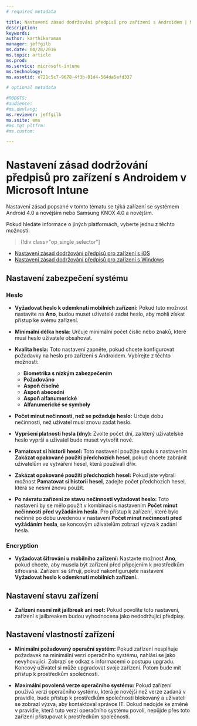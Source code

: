 ```yaml
---
# required metadata

title: Nastavení zásad dodržování předpisů pro zařízení s Androidem | Microsoft Intune
description:
keywords:
author: karthikaraman
manager: jeffgilb
ms.date: 04/28/2016
ms.topic: article
ms.prod:
ms.service: microsoft-intune
ms.technology:
ms.assetid: e721c5c7-9678-4f3b-81d4-564da5efd337

# optional metadata

#ROBOTS:
#audience:
#ms.devlang:
ms.reviewer: jeffgilb
ms.suite: ems
#ms.tgt_pltfrm:
#ms.custom:

---
```



# Nastavení zásad dodržování předpisů pro zařízení s Androidem v Microsoft Intune

Nastavení zásad popsané v tomto tématu se týká zařízení se systémem Android 4.0 a novějším nebo Samsung KNOX 4.0 a novějším.

Pokud hledáte informace o jiných platformách, vyberte jednu z těchto možností:
> [!div class="op_single_selector"]
- [Nastavení zásad dodržování předpisů pro zařízení s iOS](ios-compliance-policy-settings-in-microsoft-intune.md)
- [Nastavení zásad dodržování předpisů pro zařízení s Windows](windows-compliance-policy-settings-in-microsoft-intune.md)

## Nastavení zabezpečení systému
### Heslo
- **Vyžadovat heslo k odemknutí mobilních zařízení:** Pokud tuto možnost nastavíte na **Ano**, budou muset uživatelé zadat heslo, aby mohli
  získat přístup ke svému zařízení.

-  **Minimální délka hesla:** Určuje minimální počet číslic nebo znaků, které musí heslo uživatele obsahovat.

- **Kvalita hesla:** Toto nastavení zapněte, pokud chcete konfigurovat požadavky na heslo pro zařízení s Androidem. Vybírejte z těchto možností:
  -   **Biometrika s nízkým zabezpečením**
  - **Požadováno**
  -   **Aspoň číselné**
  -   **Aspoň abecední**
  -   **Aspoň alfanumerické**
  -   **Alfanumerické se symboly**

- **Počet minut nečinnosti, než se požaduje heslo:** Určuje dobu nečinnosti, než uživatel musí znovu zadat heslo.

- **Vypršení platnosti hesla (dny):** Zvolte počet dní, za který uživatelské heslo vyprší
  a uživatel bude muset vytvořit nové.

- **Pamatovat si historii hesel:** Toto nastavení použijte spolu s nastavením **Zakázat opakované použití předchozích hesel**,
  pokud chcete zabránit uživatelům ve vytváření hesel, která používali dřív.

- **Zakázat opakované použití předchozích hesel:** Pokud jste vybrali možnost **Pamatovat si historii hesel**, zadejte
  počet předchozích hesel, která se nesmí znovu použít.

- **Po návratu zařízení ze stavu nečinnosti vyžadovat heslo:**
  Toto nastavení by se mělo použít v kombinaci s nastavením **Počet minut nečinnosti před vyžádáním hesla**. Pro přístup k zařízení, které bylo nečinné po dobu uvedenou v nastavení
  **Počet minut nečinnosti před vyžádáním hesla**, se koncovým uživatelům zobrazí výzva k zadání hesla.

### Encryption
- **Vyžadovat šifrování u mobilního zařízení:** Nastavte možnost **Ano**, pokud chcete, aby musela být zařízení
  před připojením k prostředkům šifrovaná. Zařízení
  se šifrují, pokud nakonfigurujete nastavení **Vyžadovat heslo k
  odemknutí mobilních zařízení**..

## Nastavení stavu zařízení

- **Zařízení nesmí mít jailbreak ani root:** Pokud povolíte toto nastavení,
  zařízení s jailbreakem budou vyhodnocena jako nedodržující předpisy.

## Nastavení vlastností zařízení
- **Minimální požadovaný operační systém:** Pokud zařízení nesplňuje požadavek na minimální verzi operačního systému,
  nahlásí se jako nevyhovující.
  Zobrazí se odkaz s informacemi o postupu upgradu. Koncový uživatel si může upgradovat svoje zařízení. Potom bude mít přístup k prostředkům společnosti.

- **Maximální povolená verze operačního systému:** Pokud zařízení používá
  verzi operačního systému, která je novější než verze zadaná v pravidle, bude přístup k prostředkům společnosti blokovaný a uživateli se zobrazí výzva, aby kontaktoval správce IT. Dokud nedojde ke změně v pravidle, která tuto verzi operačního systému povolí, nepůjde přes toto zařízení přistupovat k prostředkům společnosti.


<!--HONumber=May16_HO1-->


